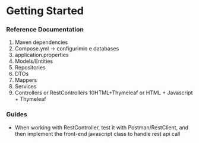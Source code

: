 # Getting Started

### Reference Documentation

1. Maven dependencies
2. Compose.yml -> configurimin e databases
3. application.properties
4. Models/Entities
5. Repositories
6. DTOs
7. Mappers
8. Services
9. Controllers or RestControllers
10HTML+Thymeleaf or HTML + Javascript + Thymeleaf


### Guides

* When working with RestController, test it with Postman/RestClient, and then implement the front-end javascript class to handle rest api call















